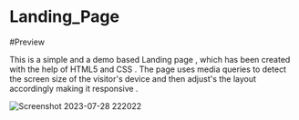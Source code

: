 # Landing_Page

#Preview

This is a simple and a demo based Landing page , which has been created with the help of HTML5 and CSS . The page uses media queries to detect the screen size of the visitor's device and then adjust's the layout accordingly making it responsive . 

![Screenshot 2023-07-28 222022](https://github.com/Shyl0214/Landing_Page/assets/127982435/f113c9da-e392-49c1-9036-611bf13a6b3d)





